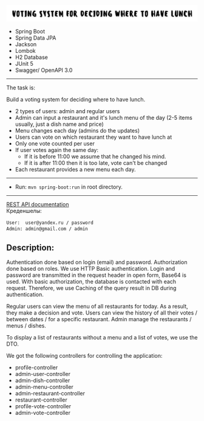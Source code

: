 ![logo.jpg](logo.jpg)
- Spring Boot
- Spring Data JPA
- Jackson
- Lombok
- H2 Database
- JUnit 5
- Swagger/ OpenAPI 3.0
-----------------------------------------------------
The task is:

Build a voting system for deciding where to have lunch.

* 2 types of users: admin and regular users
* Admin can input a restaurant and it's lunch menu of the day (2-5 items usually, just a dish name and price)
* Menu changes each day (admins do the updates)
* Users can vote on which restaurant they want to have lunch at
* Only one vote counted per user
* If user votes again the same day:
    - If it is before 11:00 we assume that he changed his mind.
    - If it is after 11:00 then it is too late, vote can't be changed
* Each restaurant provides a new menu each day.
-----------------------------------------------------
- Run: `mvn spring-boot:run` in root directory.
-----------------------------------------------------
[REST API documentation](http://localhost:8080/swagger-ui.html)  
Креденшелы:
```
User:  user@yandex.ru / password
Admin: admin@gmail.com / admin
```
## Description:
Authentication done based on login (email) and password. Authorization done based on roles.
We use HTTP Basic authentication. Login and password are transmitted in the request header in open form, Base64 is used.
With basic authorization, the database is contacted with each request. Therefore, we use Caching of the query result in DB during authentication.

Regular users can view the menu of all restaurants for today.
As a result, they make a decision and vote.
Users can view the history of all their votes / between dates / for a specific restaurant.
Admin manage the restaurants / menus / dishes.

To display a list of restaurants without a menu and a list of votes, we use the DTO.

We got the following controllers for controlling the application:
* profile-controller
* admin-user-controller
* admin-dish-controller
* admin-menu-controller
* admin-restaurant-controller
* restaurant-controller
* profile-vote-controller
* admin-vote-controller